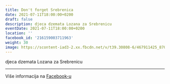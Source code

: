 ```yaml
---
title: Don't forget Srebrenica
date: 2021-07-11T18:00:00+0200
draft: false
description: djeca dzemata Lozana za Srebrenicu
eventDate: 2021-07-11T18:00:00+0200
location: ''
facebook_id: '216159003711963'
weight: 30
image: https://scontent-iad3-2.xx.fbcdn.net/v/t39.30808-6/467911425_8702124949883247_8451066247417132989_n.jpg?_nc_cat=103&ccb=1-7&_nc_sid=9e60e4&_nc_eui2=AeGxBM5gmFoBDnSrQC1cOb3STHlsLy7Cd4JMeWwvLsJ3ggEqyGsB_zl-XvvPGWy8f0UPzzWjAuO3Zv4k3PBjBnj3&_nc_ohc=7HqQrMxKrykQ7kNvwGCu9uw&_nc_oc=AdnfyomlywKbnePm1eQ_lkiZ1QsrtU020_1uVUP_Ou00fwLra8mm8A71eknOnKNQM6w&_nc_zt=23&_nc_ht=scontent-iad3-2.xx&edm=ABTKTjYEAAAA&_nc_gid=WaNGN5QaaMeLvI4inJEboA&oh=00_AfMjUi-1jgcFkq4Jhnu_H78xBv1q4aZ0og3Z-fH2Vc_nPg&oe=6863F759
---
```


djeca dzemata Lozana za Srebrenicu

---

Više informacija na [Facebook-u](https://facebook.com/events/216159003711963)